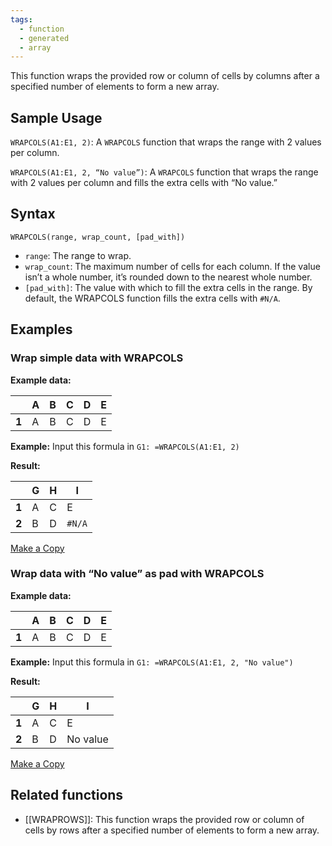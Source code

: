 ```yaml
---
tags:
  - function
  - generated
  - array
---
```


This function wraps the provided row or column of cells by columns after a specified number of elements to form a new array.

Sample Usage
------------

`WRAPCOLS(A1:E1, 2)`: A `WRAPCOLS` function that wraps the range with 2 values per column.

`WRAPCOLS(A1:E1, 2, “No value”)`: A `WRAPCOLS` function that wraps the range with 2 values per column and fills the extra cells with “No value.”

Syntax
------

`WRAPCOLS(range, wrap_count, [pad_with])`

* `range`: The range to wrap.
* `wrap_count`: The maximum number of cells for each column. If the value isn’t a whole number, it’s rounded down to the nearest whole number.
* `[pad_with]`: The value with which to fill the extra cells in the range. By default, the WRAPCOLS function fills the extra cells with `#N/A`.

Examples
--------

### Wrap simple data with WRAPCOLS

**Example data:**

|  | A | B | C | D | E |
| --- | --- | --- | --- | --- | --- |
| **1** | A | B | C | D | E |

**Example:** Input this formula in `G1: =WRAPCOLS(A1:E1, 2)`

**Result:**

|  | **G** | **H** | **I** |
| --- | --- | --- | --- |
| **1** | A | C | E |
| **2** | B | D | `#N/A` |

[Make a Copy](https://docs.google.com/spreadsheets/d/1ZSTYWGVXiCHkLAS-Kmh1J6V3QEXBeWwVBS2FDLJGK5w/copy)

### Wrap data with “No value” as pad with WRAPCOLS

**Example data:**

|  | A | B | C | D | E |
| --- | --- | --- | --- | --- | --- |
| **1** | A | B | C | D | E |

**Example:** Input this formula in `G1: =WRAPCOLS(A1:E1, 2, "No value")`

**Result:**

|  | **G** | **H** | **I** |
| --- | --- | --- | --- |
| **1** | A | C | E |
| **2** | B | D | No value |

[Make a Copy](https://docs.google.com/spreadsheets/d/1ZSTYWGVXiCHkLAS-Kmh1J6V3QEXBeWwVBS2FDLJGK5w/copy#gid=907400634)

Related functions
-----------------

* [[WRAPROWS]]: This function wraps the provided row or column of cells by rows after a specified number of elements to form a new array.